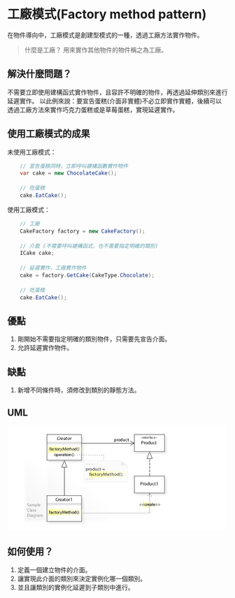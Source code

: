 # 工廠模式(Factory method pattern)

在物件導向中，工廠模式是創建型模式的一種，透過工廠方法實作物件。

> 什麼是工廠？
> 用來實作其他物件的物件稱之為工廠。

## 解決什麼問題？

不需要立即使用建構函式實作物件，且容許不明確的物件，再透過延伸類別來進行延遲實作。
以此例來說：要宣告蛋糕(介面非實體)不必立即實作實體，後續可以透過工廠方法來實作巧克力蛋糕或是草莓蛋糕，實現延遲實作。

## 使用工廠模式的成果

未使用工廠模式：

```csharp
    // 宣告蛋糕同時，立即呼叫建構函數實作物件
    var cake = new ChocolateCake();

    // 吃蛋糕
    cake.EatCake();
```

使用工廠模式：

```csharp
    // 工廠
    CakeFactory factory = new CakeFactory();

    // 介面 (不需要呼叫建構函式，也不需要指定明確的類別)
    ICake cake;

    // 延遲實作，工廠實作物件
    cake = factory.GetCake(CakeType.Chocolate);

    // 吃蛋糕
    cake.EatCake();
```

## 優點

1. 剛開始不需要指定明確的類別物件，只需要先宣告介面。
2. 允許延遲實作物件。

## 缺點

1. 新增不同條件時，須修改到類別的靜態方法。

## UML

[![UML](/Patterns/Creational/FactoryMethod/images/W3sDesign_Factory_Method_Design_Pattern_UML.jpg "W3sDesign_Factory_Method_Design_Pattern_UML")](https://en.wikipedia.org/wiki/Factory_method_pattern#/media/File:W3sDesign_Factory_Method_Design_Pattern_UML.jpg)

## 如何使用？

1. 定義一個建立物件的介面。
2. 讓實現此介面的類別來決定實例化哪一個類別。
3. 並且讓類別的實例化延遲到子類別中進行。